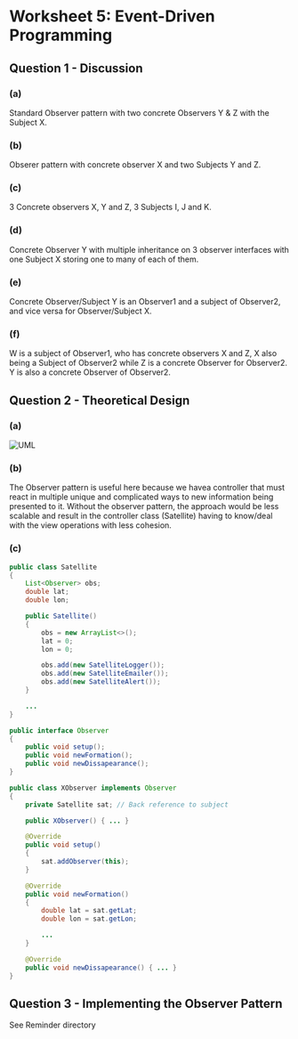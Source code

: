 # Worksheet 5: Event-Driven Programming

## Question 1 - Discussion

### (a)

Standard Observer pattern with two concrete Observers Y & Z with the Subject X.

### (b)

Obserer pattern with concrete observer X and two Subjects Y and Z.

### (c)

3 Concrete observers X, Y and Z, 3 Subjects I, J and K.

### (d)

Concrete Observer Y with multiple inheritance on 3 observer interfaces with one
Subject X storing one to many of each of them.

### (e)

Concrete Observer/Subject Y is an Observer1 and a subject of Observer2, and vice
versa for Observer/Subject X.

### (f)

W is a subject of Observer1, who has concrete observers X and Z, X also being a
Subject of Observer2 while Z is a concrete Observer for Observer2. Y is also a
concrete Observer of Observer2.

## Question 2 - Theoretical Design

### (a)

![UML](https://i.imgur.com/AXitgID.png)

### (b)

The Observer pattern is useful here because we havea controller that must react
in multiple unique and complicated ways to new information being presented to
it. Without the observer pattern, the approach would be less scalable and result
in the controller class (Satellite) having to know/deal with the view
operations with less cohesion.

### (c)

```java
public class Satellite
{
    List<Observer> obs;
    double lat;
    double lon;

    public Satellite()
    {
        obs = new ArrayList<>();
        lat = 0;
        lon = 0;

        obs.add(new SatelliteLogger());
        obs.add(new SatelliteEmailer());
        obs.add(new SatelliteAlert());
    }

    ...
}

public interface Observer
{
    public void setup();
    public void newFormation();
    public void newDissapearance();
}

public class XObserver implements Observer
{
    private Satellite sat; // Back reference to subject

    public XObserver() { ... }

    @Override
    public void setup()
    {
        sat.addObserver(this);
    }

    @Override
    public void newFormation()
    {
        double lat = sat.getLat;
        double lon = sat.getLon;

        ...
    }

    @Override
    public void newDissapearance() { ... }
}
```

## Question 3 - Implementing the Observer Pattern

See Reminder directory